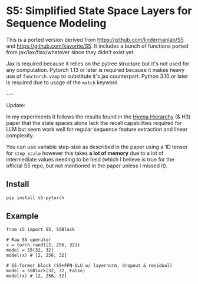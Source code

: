 # S5: Simplified State Space Layers for Sequence Modeling
This is a ported version derived from <https://github.com/lindermanlab/S5> and <https://github.com/kavorite/S5>.
It includes a bunch of functions ported from jax/lax/flax/whatever since they didn't exist yet. 

Jax is required because it relies on the pytree structure but it's not used for any computation. 
Pytorch 1.13 or later is required because it makes heavy use of `functorch.vamp` to substitute it's jax counterpart.
Python 3.10 or later is required due to usage of the `match` keyword

\--- 

Update:

In my experiments it follows the results found in the [Hyena Hierarchy](https://arxiv.org/abs/2302.10866) (& H3) paper that the state spaces alone lack the recall capabilities required for LLM but seem work well for regular sequence feature extraction and linear complexity.

You can use variable step-size as described in the paper using a 1D tensor for `step_scale` however this takes **a lot of memory** due to a lot of intermediate values needing to be held (which I believe is true for the official S5 repo, but not mentioned in the paper unless I missed it).

## Install

```sh
pip install s5-pytorch 
```

## Example

```py3
from s5 import S5, S5Block

# Raw S5 operator
x = torch.rand([2, 256, 32])
model = S5(32, 32)
model(x) # [2, 256, 32]

# S5-former block (S5+FFN-GLU w/ layernorm, dropout & residual)
model = S5Block(32, 32, False)
model(x) # [2, 256, 32]
```

